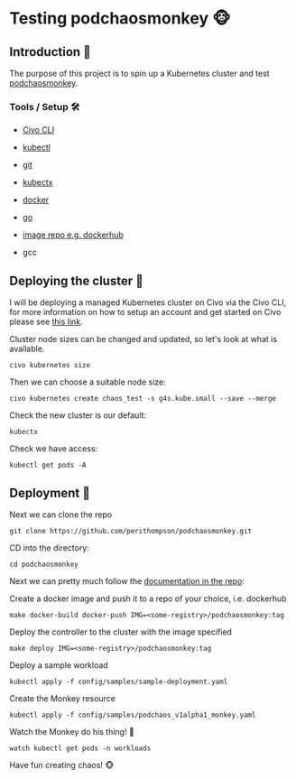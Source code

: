 # Testing podchaosmonkey 🐵

## Introduction 👋

The purpose of this project is to spin up a Kubernetes cluster and test [podchaosmonkey](https://github.com/perithompson/podchaosmonkey).

### Tools / Setup 🛠

* [Civo CLI](https://www.civo.com/docs/cli)
* [kubectl](https://kubernetes.io/docs/tasks/tools/)
* [git](https://git-scm.com/book/en/v2/Getting-Started-Installing-Git)
* [kubectx](https://github.com/ahmetb/kubectx)
* [docker](https://docs.docker.com/engine/install/)
* [go](https://go.dev/doc/install)
* [image repo e.g. dockerhub](https://hub.docker.com/)

* gcc

## Deploying the cluster 🚗

I will be deploying a managed Kubernetes cluster on Civo via the Civo CLI, for more information on how to setup an account and get started on Civo please see [this link](https://www.civo.com/docs/quick-start). 

Cluster node sizes can be changed and updated, so let's look at what is available.
```
civo kubernetes size
```

Then we can choose a suitable node size:

```
civo kubernetes create chaos_test -s g4s.kube.small --save --merge
```

Check the new cluster is our default:

```
kubectx 
```

Check we have access:
```
kubectl get pods -A
```

## Deployment 🚦

Next we can clone the repo

```
git clone https://github.com/perithompson/podchaosmonkey.git

```
CD into the directory:
```
cd podchaosmonkey
```

Next we can pretty much follow the [documentation in the repo](https://github.com/perithompson/podchaosmonkey):

Create a docker image and push it to a repo of your choice, i.e. dockerhub
```
make docker-build docker-push IMG=<some-registry>/podchaosmonkey:tag
```

Deploy the controller to the cluster with the image specified

```
make deploy IMG=<some-registry>/podchaosmonkey:tag
```

Deploy a sample workload

```
kubectl apply -f config/samples/sample-deployment.yaml
```

Create the Monkey resource

```
kubectl apply -f config/samples/podchaos_v1alpha1_monkey.yaml
```

Watch the Monkey do his thing! 🙈

```
watch kubectl get pods -n workloads
```

Have fun creating chaos! 🐵
